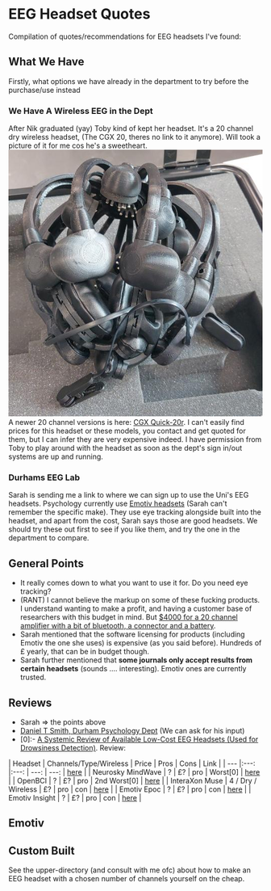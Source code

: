 # EEG Headset Quotes
Compilation of quotes/recommendations for EEG headsets I've found:

## What We Have
Firstly, what options we have already in the department to try before the purchase/use instead

### We Have A Wireless EEG in the Dept
After Nik graduated (yay) Toby kind of kept her headset. It's a 20 channel dry wireless headset, (The CGX 20, theres no link to it anymore). Will took a picture of it for me cos he's a sweetheart.
![](imgs/dept_cgx20.png)<br>
A newer 20 channel versions is here: [CGX Quick-20r](https://www.cgxsystems.com/quick-20r). I can't easily find prices for this headset or these models, you contact and get quoted for them, but I can infer they are very expensive indeed.
I have permission from Toby to play around with the headset as soon as the dept's sign in/out systems are up and running.

### Durhams EEG Lab
Sarah is sending me a link to where we can sign up to use the Uni's EEG headsets. Psychology currently use [Emotiv headsets](https://www.emotiv.com/) (Sarah can't remember the specific make). They use eye tracking alongside built into the headset, and apart from the cost, Sarah says those are good headsets. We should try these out first to see if you like them, and try the one in the department to compare.

## General Points
- It really comes down to what you want to use it for. Do you need eye tracking? 
- (RANT) I cannot believe the markup on some of these fucking products. I understand wanting to make a profit, and having a customer base of researchers with this budget in mind. But [$4000 for a 20 channel amplifier with a bit of bluetooth, a connector and a battery](http://www.physio-tech.co.jp/products/cognionics/pdf/cognionics2019.pdf).
- Sarah mentioned that the software licensing for products (including Emotiv the one she uses) is expensive (as you said before). Hundreds of £ yearly, that can be in budget though.
- Sarah further mentioned that **some journals only accept results from certain headsets** (sounds .... interesting). Emotiv ones are currently trusted.

## Reviews
- Sarah => the points above
- [Daniel T Smith, Durham Psychology Dept](https://www.dur.ac.uk/research/directory/staff/?mode=staff&id=2836) (We can ask for his input)
- [0]:- [A Systemic Review of Available Low-Cost EEG Headsets (Used for Drowsiness Detection)](https://www.frontiersin.org/articles/10.3389/fninf.2020.553352/full). Review:

| Headset           | Channels/Type/Wireless    | Price | Pros  | Cons          | Link     | 
| ---               |:---:                      |:---:  | ---:  | ---:          | [here](google.com) |
| Neurosky MindWave | ?                         | £?    | pro   | Worst[0]      | [here](google.com) |
| OpenBCI           | ?                         | £?    | pro   | 2nd Worst[0]  | [here](google.com) |
| InteraXon Muse    | 4 / Dry / Wireless        | £?    | pro   | con           | [here](google.com) |
| Emotiv Epoc       | ?                         | £?    | pro   | con           | [here](google.com) |
| Emotiv Insight    | ?                         | £?    | pro   | con           | [here](google.com) |

## Emotiv


## Custom Built
See the upper-directory (and consult with me ofc) about how to make an EEG headset with a chosen number of channels yourself on the cheap.
